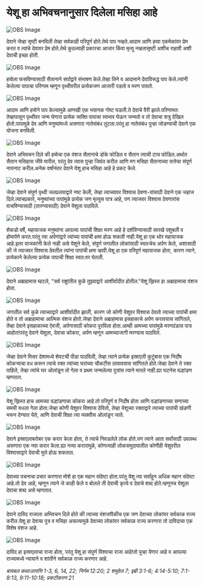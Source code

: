 # येशू हा अभिवचनानुसार दिलेला मसिहा आहे

![OBS Image](https://cdn.door43.org/obs/jpg/360px/obs-en-48-01.jpg)

देवाने जेव्हा सृष्टी बनविली तेव्हा सर्वकाही परिपूर्ण होते.तेथे पाप नव्हते.आदाम आणि हव्वा एकमेकांवर प्रेम करत व त्यांचे देवावर प्रेम होते.तेथे कुठल्याही प्रकारचा आजार किंवा मृत्यु नव्हतासृष्टी अशीच राहावी अशी देवाची इच्छा होती.

![OBS Image](https://cdn.door43.org/obs/jpg/360px/obs-en-48-02.jpg)

हव्वेला फसविण्यासाठी सैतानाने सर्पाद्वारे संभाषण केले.तेव्हा तिने व आदामाने देवाविरूद्ध पाप केले.त्यांनी केलेल्या पापाचा परिणाम म्हणून पृथ्वीवरील प्रत्येकजण आजारी पडतो व मरण पावतो.

![OBS Image](https://cdn.door43.org/obs/jpg/360px/obs-en-48-03.jpg)

आदाम आणि हव्वेने पाप केल्यामुळे आणखी एक भयानक गोष्ट घडली.ते देवाचे वैरी झाले.परिणामतः तेव्हापासून पृथ्वीवर जन्म घेणारा प्रत्येक व्यक्ति पापाचा स्वभाव घेऊन जन्मतो व तो देवाचा शत्रु देखिल होतो.पापामुळे देव आणि मनुष्यांमध्ये असणारा नातेसंबंध तुटला.परंतु हा नातेसंबंध पुन्हा जोडण्याची देवाने एक योजना बनविली.

![OBS Image](https://cdn.door43.org/obs/jpg/360px/obs-en-48-04.jpg)

देवाने अभिवचन दिले की हव्वेचा एक वंशज सैतानाचे डोके फोडिल व सैतान  त्याची टाच फोडिल.अर्थात सैतान मसिहास जीवे मारील, परंतु देव त्यास पुन्हा जिवंत करील आणि मग मसिहा सैतानाच्या सत्तेचा संपूर्ण नायनाट करील.अनेक वर्षांनंतर देवाने येशू हाच मसिहा आहे हे प्रकट केले.

![OBS Image](https://cdn.door43.org/obs/jpg/360px/obs-en-48-05.jpg)

जेव्हा देवाने संपुर्ण पृथ्वी जलप्रलयाद्वारे नष्ट केली, तेव्हा त्याच्यावर विश्वास ठेवणा-यांसाठी देवाने एक जहाज दिले.त्याचप्रकारे, मनुष्यांच्या पापांमुळे प्रत्येक जण मृत्युस पात्र आहे, पण त्याजवर विश्वास ठेवणारांस वाचविण्यासाठी (तारण्यासाठी) देवाने येशूला पाठविले.

![OBS Image](https://cdn.door43.org/obs/jpg/360px/obs-en-48-06.jpg)

शेकडो वर्षे, महायाजक मनुष्यांना आपल्या पापांची शिक्षा मरण आहे हे दर्शविण्यासाठी सारखे पशुबली व होमार्पणे करत.परंतु त्या अर्पणांद्वारे त्यांच्या पापांची क्षमा होऊ शकली नाही.येशू हा एक थोर महायाजक आहे.इतर याजकांनी केले नाही असे येशूने केले, संपूर्ण जगातील लोकांसाठी स्वतःचेच अर्पण केले, अशासाठी की जे त्याजवर विश्वास ठेवतील त्यांना पापांची क्षमा व्हावी.येशू हा एक परिपूर्ण महायाजक होता, कारण त्याने, प्रत्येकाने केलेल्या प्रत्येक पापाची शिक्षा स्वत:वर घेतली.

![OBS Image](https://cdn.door43.org/obs/jpg/360px/obs-en-48-07.jpg)

देवाने अब्राहामास म्हटले, "सर्व राष्ट्रांतील कुळे तुझ्याद्वारे आशीर्वादीत होतील."येशू ख्रिस्त हा अब्राहामाचा वंशज होता.

![OBS Image](https://cdn.door43.org/obs/jpg/360px/obs-en-48-08.jpg)

जगातील सर्व कुळे त्याच्याद्वारे आशीर्वादीत झाली, कारण जो कोणी येशूवर विश्वास ठेवतो त्याच्या पापांची क्षमा होते व तो अब्राहामाचा आत्मिक वंशज होतो.जेव्हा देवाने अब्राहामास इसहाकाचे अर्पण करावयास सांगितले, तेंव्हा देवाने इसहाकाच्या ऐवजी, अर्पणासाठी कोकरा पुरविला होता.आम्ही आमच्या पापांमुळे मरणदंडास पात्र आहोत!परंतु देवाने येशूला, देवाचा कोकरा, अर्पण म्हणून आमच्याजागी मरण्यास पाठविले.

![OBS Image](https://cdn.door43.org/obs/jpg/360px/obs-en-48-09.jpg)

जेव्हा देवाने मिसर देशामध्ये शेवटची पीडा पाठविली, तेव्हा त्याने प्रत्येक इस्राएली कुटुंबास एक निर्दोष कोकऱ्याचा वध करून त्याचे रक्त त्यांच्या घरांच्या चौकटीस लावावयास सांगितले होते.जेव्हा देवाने ते रक्त पाहिले, तेव्हा त्यांचे घर ओलांडून तो गेला व प्रथम जन्मलेल्या पुत्रांस त्याने मारले नाही.ह्या घटनेस वल्हांडण म्हणतात.

![OBS Image](https://cdn.door43.org/obs/jpg/360px/obs-en-48-10.jpg)

येशू ख्रिस्त हाच आमच्या वल्हांडणाचा कोकरा आहे.तो परिपुर्ण व निर्दोष होता आणि वल्हांडणाच्या सणाच्या समयी वधला गेला होता.जेव्हा कोणी येशूवर विश्वास ठेवितो, तेव्हा येशूच्या रक्ताद्वारे त्याच्या पापांची खंडणी भरून देण्यात येते, आणि देवाची शिक्षा त्या व्यक्तीस ओलांडून जाते. 

![OBS Image](https://cdn.door43.org/obs/jpg/360px/obs-en-48-11.jpg)

देवाने इस्राएलाबरोबर एक करार केला होता, ते त्याचे निवडलेले लोक होते.पण त्याने आता सर्वांसाठी उपलब्ध असणारा एक नवा करार केला.ह्या नव्या करारामुळे, कोणत्याही लोकसमुदायातील कोणीही येशूवरील विश्वासाद्वारे देवाची मुले होऊ शकतात.

![OBS Image](https://cdn.door43.org/obs/jpg/360px/obs-en-48-12.jpg)

देवाच्या वचनाचा प्रचार करणारा मोशे हा एक महान संदेष्टा होता.परंतु येशू त्या सर्वांहून अधिक महान संदेष्टा आहे.तो देव आहे, म्हणून त्याने जे काही केले व बोलले ती देवाची कृत्ये व देवाचे शब्द होते.म्हणूनच येशूला देवाचा शब्द असे म्हणतात.

![OBS Image](https://cdn.door43.org/obs/jpg/360px/obs-en-48-13.jpg)

देवाने दाविद राजाला अभिवचन दिले होते की त्याच्या वंशजांपैकीच एक जण देवाच्या लोकांवर सर्वकाळ राज्य करील.येशू हा देवाचा पुत्र व मसिहा असल्यामुळे देवाच्या लोकांवर सर्वकाळ राज्य करणारा तो दाविदाचा एक विशेष वंशज आहे.

![OBS Image](https://cdn.door43.org/obs/jpg/360px/obs-en-48-14.jpg)

दाविद हा इस्राएलाचा राजा होता, परंतु येशू हा संपुर्ण विश्वाचा राजा आहे!तो पुन्हा येणार आहे व आपल्या राज्यामध्ये न्यायाने व शांतीने सर्वकाळ राज्य करणार आहे.

_बायबल कथाःउत्पत्ति 1-3, 6, 14, 22; निर्गम 12:20; 2 शमूवेल 7; इब्री 3:1-6; 4:14-5:10; 7:1-8:13, 9:11-10:18; प्रकटीकरण 21_